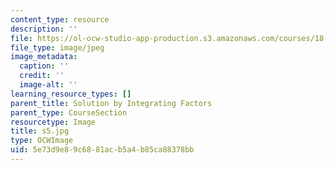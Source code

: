 ```yaml
---
content_type: resource
description: ''
file: https://ol-ocw-studio-app-production.s3.amazonaws.com/courses/18-03sc-differential-equations-fall-2011/5e73d9e89c6881acb5a4b85ca88378bb_s5.jpg
file_type: image/jpeg
image_metadata:
  caption: ''
  credit: ''
  image-alt: ''
learning_resource_types: []
parent_title: Solution by Integrating Factors
parent_type: CourseSection
resourcetype: Image
title: s5.jpg
type: OCWImage
uid: 5e73d9e8-9c68-81ac-b5a4-b85ca88378bb
---
```

